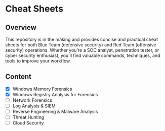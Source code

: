 # Cheat Sheets

## Overview

This repository is in the making and provides concise and practical cheat sheets for both Blue Team (defensive security) and Red Team (offensive security) operations. Whether you're a SOC analyst, penetration tester, or cyber security enthusiast, you'll find valuable commands, techniques, and tools to improve your workflow.

## Content

- [x] Windows Memory Forensics
- [x] Windows Registry Analysis for Forensics
- [ ] Network Forensics
- [ ] Log Analysis & SIEM
- [ ] Reverse Engineering & Malware Analysis
- [ ] Threat Hunting 
- [ ] Cloud Security
